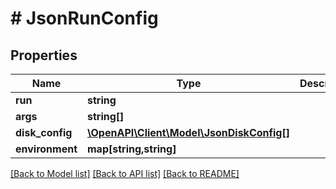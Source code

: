 # # JsonRunConfig

## Properties

Name | Type | Description | Notes
------------ | ------------- | ------------- | -------------
**run** | **string** |  | [optional]
**args** | **string[]** |  | [optional]
**disk_config** | [**\OpenAPI\Client\Model\JsonDiskConfig[]**](JsonDiskConfig.md) |  | [optional]
**environment** | **map[string,string]** |  | [optional]

[[Back to Model list]](../../README.md#models) [[Back to API list]](../../README.md#endpoints) [[Back to README]](../../README.md)
